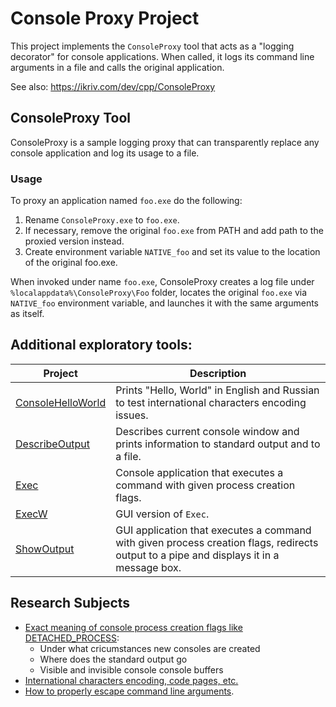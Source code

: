 # Console Proxy Project

This project implements the `ConsoleProxy` tool that acts as a "logging decorator" for console applications. When called, it logs its command line arguments in a file and calls the original application.

See also: https://ikriv.com/dev/cpp/ConsoleProxy


## ConsoleProxy Tool

ConsoleProxy is a sample logging proxy that can transparently replace any console application and log its usage to a file.

### Usage
To proxy an application named `foo.exe` do the following:
 1. Rename `ConsoleProxy.exe` to `foo.exe`.
 1. If necessary, remove the original `foo.exe` from PATH and add path to the proxied version instead.
 1. Create environment variable `NATIVE_foo` and set its value to the location of the original foo.exe.
 
When invoked under name `foo.exe`, ConsoleProxy creates a log file under `%localappdata%\ConsoleProxy\Foo` folder, locates the original `foo.exe` via `NATIVE_foo` environment variable, and launches it with the same arguments as itself.

## Additional exploratory tools:

|Project                                               | Description                                                                                  |
|------------------------------------------------------|----------------------------------------------------------------------------------------------|
|[ConsoleHelloWorld](src/Tools/ConsoleHelloWorld/readme.md)|Prints "Hello, World" in English and Russian to test international characters encoding issues.|
|[DescribeOutput](src/Tools/DescribeOutput/readme.md)      |Describes current console window and prints information to standard output and to a file.     |
|[Exec](src/Tools/Exec/readme.md)                          |Console application that executes a command with given process creation flags.                |
|[ExecW](src/Tools/Exec/readme.md)                         |GUI version of `Exec`.                                                                        |
|[ShowOutput](src/Tools/ShowOutput/readme.md)              |GUI application that executes a command with given process creation flags, redirects output to a pipe and displays it in a message box.|

## Research Subjects

 * [Exact meaning of console process creation flags like DETACHED_PROCESS](https://ikriv.com/dev/cpp/ConsoleProxy/flags):
   * Under what cricumstances new consoles are created
   * Where does the standard output go
   * Visible and invisible console console buffers
 * [International characters encoding, code pages, etc.](https://ikriv.com/dev/cpp/ConsoleProxy/codepages)
 * [How to properly escape command line arguments](https://ikriv.com/dev/cpp/ConsoleProxy/cmdline).
